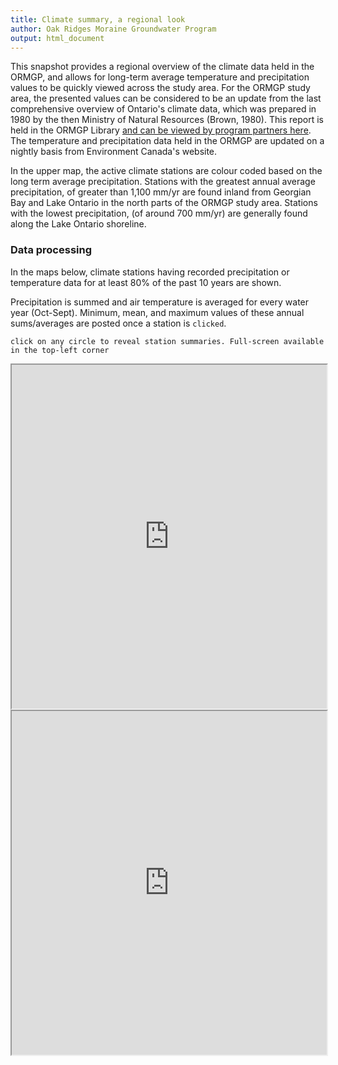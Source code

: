 ```yaml
---
title: Climate summary, a regional look
author: Oak Ridges Moraine Groundwater Program
output: html_document
---
```


This snapshot provides a regional overview of the climate data held in the ORMGP, and allows for long-term average temperature and precipitation values to be quickly viewed across the study area.  For the ORMGP study area, the presented values can be considered to be an update from the last comprehensive overview of Ontario's climate data, which was prepared in 1980 by the then Ministry of Natural Resources (Brown, 1980).  This report is held in the ORMGP Library [and can be viewed by program partners here](https://camcstoarageaccount.blob.core.windows.net/reportstorage/27133/MNR_1984_Water%20Quantity%20Resources%20Ontario_27133.pdf?sv=2018-03-28&sr=b&si=blobPolicyOneHour&sig=ugpQcPBCGXWb07%2Bbf5j39VjDNIDlXhQDgXiU294TthI%3D).  The temperature and precipitation data held in the ORMGP are updated on a nightly basis from Environment Canada's website.

In the upper map, the active climate stations are colour coded based on the long term average precipitation. Stations with the greatest annual average precipitation, of greater than 1,100 mm/yr are found inland from Georgian Bay and Lake Ontario in the north parts of the ORMGP study area.  Stations with the lowest precipitation, (of around 700 mm/yr) are generally found along the Lake Ontario shoreline.

### Data processing
In the maps below, climate stations having recorded precipitation or temperature data for at least 80% of the past 10 years are shown.

Precipitation is summed and air temperature is averaged for every water year (Oct-Sept).  Minimum, mean, and maximum values of these annual sums/averages are posted once a station is `clicked`.

`click on any circle to reveal station summaries. Full-screen available in the top-left corner`

<iframe src="https://golang.oakridgeswater.ca/pages/met-annuals-precip.html" width="100%" height="550" scrolling="no" allowfullscreen></iframe>

<iframe src="https://golang.oakridgeswater.ca/pages/met-annuals-temperature.html" width="100%" height="550" scrolling="no" allowfullscreen></iframe>
